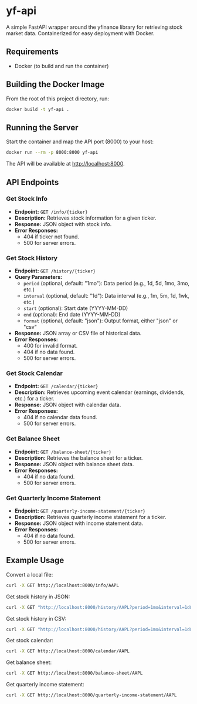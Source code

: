 # yf-api

A simple FastAPI wrapper around the yfinance library for retrieving stock market data. Containerized for easy deployment with Docker.

## Requirements

- Docker (to build and run the container)

## Building the Docker Image

From the root of this project directory, run:

```bash
docker build -t yf-api .
```

## Running the Server

Start the container and map the API port (8000) to your host:

```bash
docker run --rm -p 8000:8000 yf-api
```

The API will be available at [http://localhost:8000](http://localhost:8000).

## API Endpoints

### Get Stock Info

- **Endpoint:** `GET /info/{ticker}`
- **Description:** Retrieves stock information for a given ticker.
- **Response:** JSON object with stock info.
- **Error Responses:**
  - 404 if ticker not found.
  - 500 for server errors.

### Get Stock History

- **Endpoint:** `GET /history/{ticker}`
- **Query Parameters:**
  - `period` (optional, default: "1mo"): Data period (e.g., 1d, 5d, 1mo, 3mo, etc.)
  - `interval` (optional, default: "1d"): Data interval (e.g., 1m, 5m, 1d, 1wk, etc.)
  - `start` (optional): Start date (YYYY-MM-DD)
  - `end` (optional): End date (YYYY-MM-DD)
  - `format` (optional, default: "json"): Output format, either "json" or "csv"
- **Response:** JSON array or CSV file of historical data.
- **Error Responses:**
  - 400 for invalid format.
  - 404 if no data found.
  - 500 for server errors.

### Get Stock Calendar

- **Endpoint:** `GET /calendar/{ticker}`
- **Description:** Retrieves upcoming event calendar (earnings, dividends, etc.) for a ticker.
- **Response:** JSON object with calendar data.
- **Error Responses:**
  - 404 if no calendar data found.
  - 500 for server errors.

### Get Balance Sheet

- **Endpoint:** `GET /balance-sheet/{ticker}`
- **Description:** Retrieves the balance sheet for a ticker.
- **Response:** JSON object with balance sheet data.
- **Error Responses:**
  - 404 if no data found.
  - 500 for server errors.

### Get Quarterly Income Statement

- **Endpoint:** `GET /quarterly-income-statement/{ticker}`
- **Description:** Retrieves quarterly income statement for a ticker.
- **Response:** JSON object with income statement data.
- **Error Responses:**
  - 404 if no data found.
  - 500 for server errors.

## Example Usage

Convert a local file:

```bash
curl -X GET http://localhost:8000/info/AAPL
```

Get stock history in JSON:

```bash
curl -X GET "http://localhost:8000/history/AAPL?period=1mo&interval=1d&format=json"
```

Get stock history in CSV:

```bash
curl -X GET "http://localhost:8000/history/AAPL?period=1mo&interval=1d&format=csv" -o AAPL_history.csv
```

Get stock calendar:

```bash
curl -X GET http://localhost:8000/calendar/AAPL
```

Get balance sheet:

```bash
curl -X GET http://localhost:8000/balance-sheet/AAPL
```

Get quarterly income statement:

```bash
curl -X GET http://localhost:8000/quarterly-income-statement/AAPL
